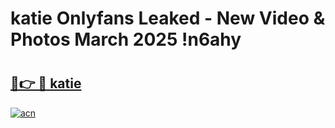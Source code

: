 # katie Onlyfans Leaked - New Video & Photos March 2025 !n6ahy

# <h2><a href="https://vjr0yl.iuczelnia.edu.pl?title=katie&ref=n6ahy">🔗👉 🔴 katie</a></h2>

[![acn](https://github.com/user-attachments/assets/0f9c940e-d8b0-45ae-aac7-cd30a18b3e1c)](https://vjr0yl.iuczelnia.edu.pl?title=katie&ref=n6ahy)

